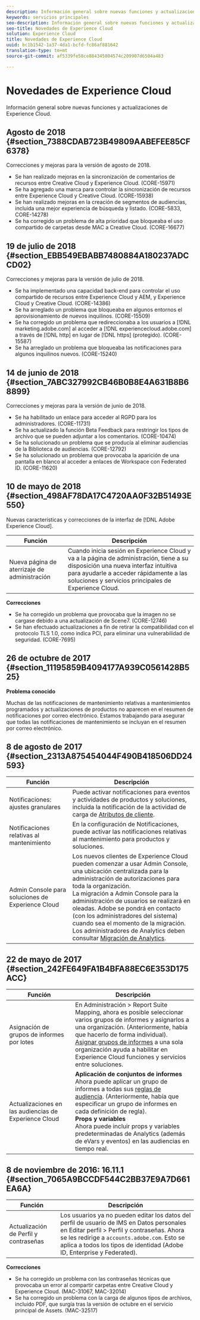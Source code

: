 ```yaml
---
description: Información general sobre nuevas funciones y actualizaciones de Experience Cloud.
keywords: servicios principales
seo-description: Información general sobre nuevas funciones y actualizaciones de Experience Cloud.
seo-title: Novedades de Experience Cloud
solution: Experience Cloud
title: Novedades de Experience Cloud
uuid: bc1b1542-1a37-4da1-bcfd-fc86af881642
translation-type: tm+mt
source-git-commit: af5339fe58ce884345804574c209907d6504a483

---
```



# Novedades de Experience Cloud

Información general sobre nuevas funciones y actualizaciones de Experience Cloud.

## Agosto de 2018 {#section_7388CDAB723B49809AABEFEE85CF6378}

Correcciones y mejoras para la versión de agosto de 2018.

* Se han realizado mejoras en la sincronización de comentarios de recursos entre Creative Cloud y Experience Cloud. (CORE-15971)
* Se ha agregado una marca para controlar la sincronización de recursos entre Experience Cloud y Creative Cloud. (CORE-15938)
* Se han realizado mejoras en la creación de segmentos de audiencias, incluida una mejor experiencia de búsqueda y listado. (CORE-5833, CORE-14278)
* Se ha corregido un problema de alta prioridad que bloqueaba el uso compartido de carpetas desde MAC a Creative Cloud. (CORE-16677)

## 19 de julio de 2018 {#section_EBB549EBABB7480884A180237ADCCD02}

Correcciones y mejoras para la versión de julio de 2018.

* Se ha implementado una capacidad back-end para controlar el uso compartido de recursos entre Experience Cloud y AEM, y Experience Cloud y Creative Cloud. (CORE-14386)
* Se ha arreglado un problema que bloqueaba en algunos entornos el aprovisionamiento de nuevos inquilinos. (CORE-15509)
* Se ha corregido un problema que redireccionaba a los usuarios a [!DNL marketing.adobe.com] al acceder a [!DNL experiencecloud.adobe.com] a través de [!DNL http] en lugar de [!DNL https] (protegido). (CORE-15587)
* Se ha arreglado un problema que bloqueaba las notificaciones para algunos inquilinos nuevos. (CORE-15240)

## 14 de junio de 2018 {#section_7ABC327992CB46B0B8E4A631B8B68899}

Correcciones y mejoras para la versión de junio de 2018.

* Se ha habilitado un enlace para acceder al RGPD para los administradores. (CORE-11731)
* Se ha actualizado la función Beta Feedback para restringir los tipos de archivo que se pueden adjuntar a los comentarios. (CORE-10474)
* Se ha solucionado un problema que se producía al eliminar audiencias de la Biblioteca de audiencias. (CORE-12792)
* Se ha solucionado un problema que provocaba la aparición de una pantalla en blanco al acceder a enlaces de Workspace con Federated ID. (CORE-11620)

## 10 de mayo de 2018 {#section_498AF78DA17C4720AA0F32B51493E550}

Nuevas características y correcciones de la interfaz de [!DNL Adobe Experience Cloud].

| Función | Descripción |
|--- |--- |
| Nueva página de aterrizaje de administración | Cuando inicia sesión en Experience Cloud y va a la página de administración, tiene a su disposición una nueva interfaz intuitiva para ayudarle a acceder rápidamente a las soluciones y servicios principales de Experience Cloud. |
**Correcciones**

* Se ha corregido un problema que provocaba que la imagen no se cargase debido a una actualización de Scene7. (CORE-12746)
* Se han efectuado actualizaciones a fin de retirar la compatibilidad con el protocolo TLS 1.0, como indica PCI, para eliminar una vulnerabilidad de seguridad. (CORE-7695)

## 26 de octubre de 2017 {#section_11195859B4094177A939C0561428B525}

**Problema conocido**

Muchas de las notificaciones de mantenimiento relativas a mantenimientos programados y actualizaciones de productos no aparecen en el resumen de notificaciones por correo electrónico. Estamos trabajando para asegurar que todas las notificaciones de mantenimiento se incluyan en el resumen por correo electrónico.

## 8 de agosto de 2017 {#section_2313A875454044F490B418506DD24593}

| Función | Descripción |
|--- |--- |
| Notificaciones: ajustes granulares | Puede activar notificaciones para eventos y actividades de productos y soluciones, incluida la notificación de la actividad de carga de [Atributos de cliente](../attributes/attributes.md). |
| Notificaciones relativas al mantenimiento | En la configuración de Notificaciones, puede activar las notificaciones relativas al mantenimiento para productos y soluciones. |
| Admin Console para soluciones de Experience Cloud | Los nuevos clientes de Experience Cloud pueden comenzar a usar Admin Console, una ubicación centralizada para la administración de autorizaciones para toda la organización.<br>La migración a Admin Console para la administración de usuarios se realizará en oleadas. Adobe se pondrá en contacto (con los administradores del sistema) cuando sea el momento de la migración.<br>Los administradores de Analytics deben consultar [Migración de Analytics](https://marketing.adobe.com/resources/help/en_US/experience-cloud/admin-console/analytics-migration/). |

## 22 de mayo de 2017 {#section_242FE649FA1B4BFA88EC6E353D175ACC}

| Función | Descripción |
|--- |--- |
| Asignación de grupos de informes por lotes | En  Administración  &gt;  Report Suite Mapping, ahora es posible seleccionar varios grupos de informes y asignarlos a una organización. (Anteriormente, había que hacerlo de forma individual).  <br>[Asignar grupos de informes](../core-services/core-services.md) a una sola organización ayuda a habilitar en Experience Cloud funciones y servicios entre soluciones. |
| Actualizaciones en las audiencias de Experience Cloud | **Aplicación de conjuntos de informes**<br>Ahora puede aplicar un grupo de informes a todas sus [reglas de audiencia](../audience-library/t-audience-create.md). (Anteriormente, había que especificar un grupo de informes en cada definición de regla). <br>**Props y variables**<br>Ahora puede incluir props y variables predeterminadas de Analytics (además de eVars y eventos) en las audiencias en tiempo real. |

## 8 de noviembre de 2016: 16.11.1 {#section_7065A9BCCDF544C2BB37E9A7D661EA6A}

| Función | Descripción |
|--- |--- |
| Actualización de Perfil y contraseñas | Los usuarios ya no pueden editar los datos del perfil de usuario de IMS en Datos personales en Editar perfil &gt; Perfil y contraseñas. Ahora se les redirige a `accounts.adobe.com`. Esto se aplica a todos los tipos de identidad (Adobe ID, Enterprise y Federated). |

**Correcciones**

* Se ha corregido un problema con las contraseñas técnicas que provocaba un error al compartir carpetas entre Creative Cloud y Experience Cloud. (MAC-31067, MAC-32014)
* Se ha corregido un problema con la carga de algunos tipos de archivos, incluido PDF, que surgía tras la versión de octubre en el servicio principal de Assets. (MAC-32517)
